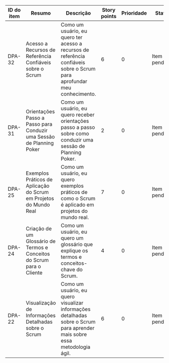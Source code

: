 | ID do item | Resumo                                                                                                      | Descrição                                                                                                              | Story points | Prioridade | Status       |
|------------|-------------------------------------------------------------------------------------------------------------|-----------------------------------------------------------------------------------------------------------------------|--------------|------------|--------------|
| DPA-32     | Acesso a Recursos de Referência Confiáveis sobre o Scrum                                                  | Como um usuário, eu quero ter acesso a recursos de referência confiáveis sobre o Scrum para aprofundar meu conhecimento.   | 6            | 0      | Item pendente|
| DPA-31     | Orientações Passo a Passo para Conduzir uma Sessão de Planning Poker                                      | Como um usuário, eu quero receber orientações passo a passo sobre como conduzir uma sessão de Planning Poker.            | 2            | 0      | Item pendente|
| DPA-25     | Exemplos Práticos de Aplicação do Scrum em Projetos do Mundo Real                                          | Como um usuário, eu quero exemplos práticos de como o Scrum é aplicado em projetos do mundo real.                      | 7            | 0      | Item pendente|
| DPA-24     | Criação de um Glossário de Termos e Conceitos do Scrum para o Cliente                                       | Como um usuário, eu quero um glossário que explique os termos e conceitos-chave do Scrum.                              | 4            | 0      | Item pendente|
| DPA-22     | Visualização de Informações Detalhadas sobre o Scrum                                                      | Como um usuário, eu quero visualizar informações detalhadas sobre o Scrum para aprender mais sobre essa metodologia ágil. | 6            | 0      | Item pendente|

